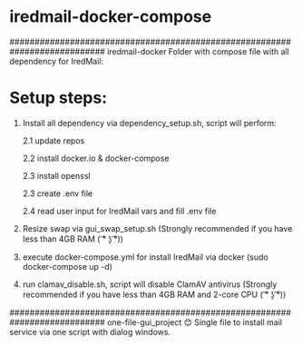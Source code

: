 # iredmail-docker-compose
###########################################################################
iredmail-docker 
Folder with compose file with all dependency for IredMail:

# Setup steps:

1) Install all dependency via dependency_setup.sh, script will perform:
   
   2.1 update repos

   2.2 install docker.io & docker-compose

   2.3 install openssl

   2.3 create .env file

   2.4 read user input for IredMail vars and fill .env file

2) Resize swap via gui_swap_setup.sh (Strongly recommended if you have less than 4GB RAM ( ͡° ʖ̯ ͡°))

3) execute docker-compose.yml for install IredMail via docker (sudo docker-compose up -d)
   
7) run clamav_disable.sh, script will disable ClamAV antivirus (Strongly recommended if you have less than 4GB RAM and 2-core CPU  ( ͡° ʖ̯ ͡°))
   
###########################################################################
one-file-gui_project 😊
Single file to install mail service via one script with dialog windows.
